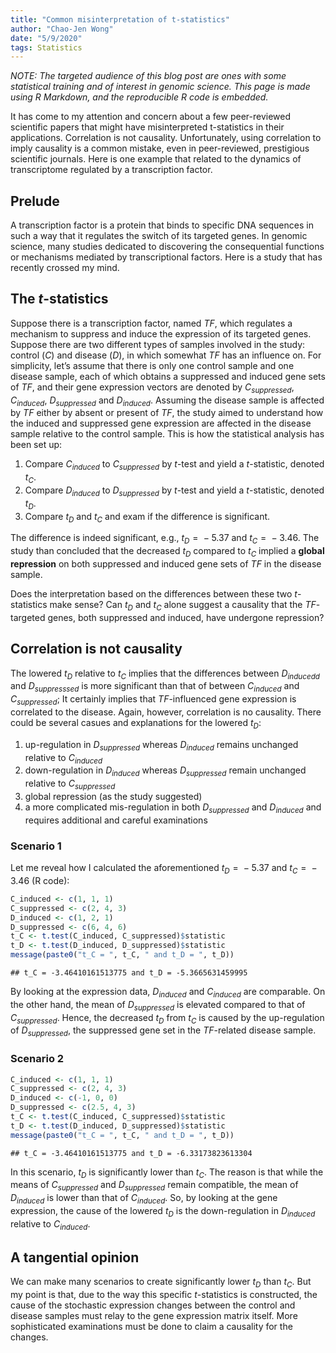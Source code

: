 ```yaml
---
title: "Common misinterpretation of t-statistics"
author: "Chao-Jen Wong"
date: "5/9/2020"
tags: Statistics
---
```


*NOTE: The targeted audience of this blog post are ones with some
statistical training and of interest in genomic science. This page is
made using R Markdown, and the reproducible R code is embedded.*

It has come to my attention and concern about a few peer-reviewed
scientific papers that might have misinterpreted t-statistics in their
applications. Correlation is not causality. Unfortunately, using
correlation to imply causality is a common mistake, even in
peer-reviewed, prestigious scientific journals. Here is one example that
related to the dynamics of transcriptome regulated by a transcription
factor.

Prelude
-------

A transcription factor is a protein that binds to specific DNA sequences
in such a way that it regulates the switch of its targeted genes. In
genomic science, many studies dedicated to discovering the consequential
functions or mechanisms mediated by transcriptional factors. Here is a
study that has recently crossed my mind.

The *t*-statistics
------------------

Suppose there is a transcription factor, named *TF*, which regulates a
mechanism to suppress and induce the expression of its targeted genes.
Suppose there are two different types of samples involved in the study:
control (*C*) and disease (*D*), in which somewhat *TF* has an
influence on. For simplicity, let’s assume that there is only one
control sample and one disease sample, each of which obtains a
suppressed and induced gene sets of *TF*, and their gene expression
vectors are denoted by *C*<sub>*suppressed*</sub>,
*C*<sub>*induced*</sub>,
*D*<sub>*suppressed*</sub> and
*D*<sub>*induced*</sub>. Assuming the disease sample is
affected by *TF* either by absent or present of *TF*, the study
aimed to understand how the induced and suppressed gene expression are
affected in the disease sample relative to the control sample. This is
how the statistical analysis has been set up:

1.  Compare *C*<sub>*induced*</sub> to
    *C*<sub>*suppressed*</sub> by *t*-test and yield a
    *t*-statistic, denoted *t*<sub>*C*</sub>.
2.  Compare *D*<sub>*induced*</sub> to
    *D*<sub>*suppressed*</sub> by *t*-test and yield a
    *t*-statistic, denoted *t*<sub>*D*</sub>.
3.  Compare *t*<sub>*D*</sub> and *t*<sub>*C*</sub> and exam if the
    difference is significant.

The difference is indeed significant, e.g., *t*<sub>*D*</sub> =  − 5.37
and *t*<sub>*C*</sub> =  − 3.46. The study than concluded that the
decreased *t*<sub>*D*</sub> compared to *t*<sub>*C*</sub> implied a
**global repression** on both suppressed and induced gene sets of *TF*
in the disease sample.

Does the interpretation based on the differences between these two
*t*-statistics make sense? Can *t*<sub>*D*</sub> and *t*<sub>*C*</sub>
alone suggest a causality that the *TF*-targeted genes, both
suppressed and induced, have undergone repression?

Correlation is not causality
----------------------------

The lowered *t*<sub>*D*</sub> relative to *t*<sub>*C*</sub> implies that
the differences between *D*<sub>*inducedd*</sub> and
*D*<sub>*suppresssed*</sub> is more significant than
that of between *C*<sub>*induced*</sub> and
*C*<sub>*suppressed*</sub>; It certainly implies that
*TF*-influenced gene expression is correlated to the disease. Again,
however, correlation is no causality. There could be several casues and
explanations for the lowered *t*<sub>*D*</sub>:

1.  up-regulation in *D*<sub>*suppressed*</sub>
    whereas *D*<sub>*induced*</sub> remains unchanged
    relative to *C*<sub>*induced*</sub>  
2.  down-regulation in *D*<sub>*induced*</sub> whereas
    *D*<sub>*suppressed*</sub> remain unchanged
    relative to *C*<sub>*suppressed*</sub>
3.  global repression (as the study suggested)  
4.  a more complicated mis-regulation in both
    *D*<sub>*suppressed*</sub> and
    *D*<sub>*induced*</sub> and requires additional and
    careful examinations

### Scenario 1

Let me reveal how I calculated the aforementioned
*t*<sub>*D*</sub> =  − 5.37 and *t*<sub>*C*</sub> =  − 3.46 (R code):

``` r
C_induced <- c(1, 1, 1)
C_suppressed <- c(2, 4, 3)
D_induced <- c(1, 2, 1)
D_suppressed <- c(6, 4, 6)
t_C <- t.test(C_induced, C_suppressed)$statistic
t_D <- t.test(D_induced, D_suppressed)$statistic
message(paste0("t_C = ", t_C, " and t_D = ", t_D))
```

    ## t_C = -3.46410161513775 and t_D = -5.3665631459995

By looking at the expression data, *D*<sub>*induced*</sub> and
*C*<sub>*induced*</sub> are comparable. On the other hand,
the mean of *D*<sub>*suppressed*</sub> is elevated
compared to that of *C*<sub>*suppressed*</sub>. Hence,
the decreased *t*<sub>*D*</sub> from *t*<sub>*C*</sub> is caused by the
up-regulation of *D*<sub>*suppressed*</sub>, the suppressed gene set in the *TF*-related disease
sample.

### Scenario 2

``` r
C_induced <- c(1, 1, 1)
C_suppressed <- c(2, 4, 3)
D_induced <- c(-1, 0, 0)
D_suppressed <- c(2.5, 4, 3)
t_C <- t.test(C_induced, C_suppressed)$statistic
t_D <- t.test(D_induced, D_suppressed)$statistic
message(paste0("t_C = ", t_C, " and t_D = ", t_D))
```

    ## t_C = -3.46410161513775 and t_D = -6.33173823613304

In this scenario, *t*<sub>*D*</sub> is significantly lower than
*t*<sub>*C*</sub>. The reason is that while the means of
*C*<sub>*suppressed*</sub> and
*D*<sub>*suppressed*</sub> remain compatible, the mean
of *D*<sub>*induced*</sub> is lower than that of
*C*<sub>*induced*</sub>. So, by looking at the gene
expression, the cause of the lowered *t*<sub>*D*</sub> is the
down-regulation in *D*<sub>*induced*</sub> relative to
*C*<sub>*induced*</sub>.

A tangential opinion
--------------------

We can make many scenarios to create significantly lower
*t*<sub>*D*</sub> than *t*<sub>*C*</sub>. But my point is that, due to
the way this specific *t*-statistics is constructed, the cause of the
stochastic expression changes between the control and disease samples
must relay to the gene expression matrix itself. More sophisticated
examinations must be done to claim a causality for the changes.
